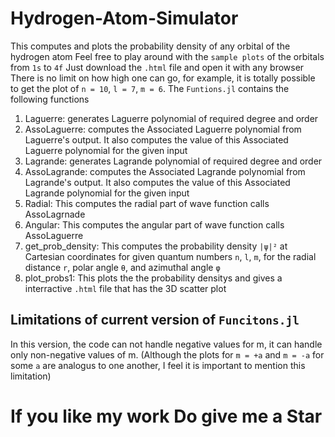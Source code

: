 # Hydrogen-Atom-Simulator
This computes and plots the probability density of any orbital of the hydrogen atom
Feel free to play around with the `sample plots` of the orbitals from `1s` to `4f`
Just download the `.html` file and open it with any browser
There is no limit on how high one can go, for example, it is totally possible to get the plot of `n = 10`, `l = 7`, `m = 6`.
The `Funtions.jl` contains the following functions
  1. Laguerre: generates Laguerre polynomial of required degree and order
  2. AssoLaguerre: computes the Associated Laguerre polynomial from Laguerre's output. It also computes the value of this Associated Laguerre polynomial for the given input
  3. Lagrande: generates Lagrande polynomial of required degree and order
  4. AssoLagrande: computes the Associated Lagrande polynomial from Lagrande's output. It also computes the value of this Associated Lagrande polynomial for the given input
  5. Radial: This computes the radial part of wave function calls AssoLagrnade
  6. Angular: This computes the angular part of wave function calls AssoLaguerre
  7. get_prob_density: This computes the probability density `|ψ|²` at Cartesian coordinates for given quantum numbers `n`, `l`, `m`, for the radial distance `r`, polar angle `θ`, and azimuthal angle `φ`
  8. plot_probs1: This plots the the probability densitys and gives a interractive `.html` file that has the 3D scatter plot
## Limitations of current version of `Funcitons.jl`
In this version, the code can not handle negative values for m, it can handle only non-negative values of m. (Although the plots for `m = +a` and `m = -a` for some `a` are analogus to one another, I feel it is important to mention this limitation)
# If you like my work Do give me a Star 
